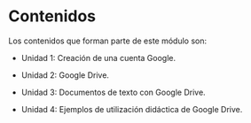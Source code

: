 # Contenidos

Los contenidos que forman parte de este módulo son:

*   Unidad 1: Creación de una cuenta Google.  
      
    
*   Unidad 2: Google Drive.  
      
    
*   Unidad 3: Documentos de texto con Google Drive.  
      
    
*   Unidad 4: Ejemplos de utilización didáctica de Google Drive.


